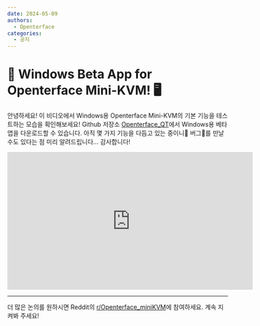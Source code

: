 ```yaml
---
date: 2024-05-09
authors:
  - Openterface
categories:
  - 공지
---
```


# 🚀 Windows Beta App for Openterface Mini-KVM! 🖥️

안녕하세요! 이 비디오에서 Windows용 Openterface Mini-KVM의 기본 기능을 테스트하는 모습을 확인해보세요! Github 저장소 [Openterface_QT](https://github.com/TechxArtisanStudio/Openterface_QT)에서 Windows용 베타 앱을 다운로드할 수 있습니다. 아직 몇 가지 기능을 다듬고 있는 중이니🔧 버그🐛를 만날 수도 있다는 점 미리 알려드립니다... 감사합니다!
<!-- more -->

<iframe width="560" height="315" src="https://www.youtube.com/embed/ERzpGtRvP2o?si=kTgl8-iQwSupuIT4" title="YouTube video player" frameborder="0" allow="accelerometer; autoplay; clipboard-write; encrypted-media; gyroscope; picture-in-picture; web-share" referrerpolicy="strict-origin-when-cross-origin" allowfullscreen></iframe>

--------

더 많은 논의를 원하시면 Reddit의 [r/Openterface_miniKVM](https://www.reddit.com/r/Openterface_miniKVM/)에 참여하세요. 계속 지켜봐 주세요!